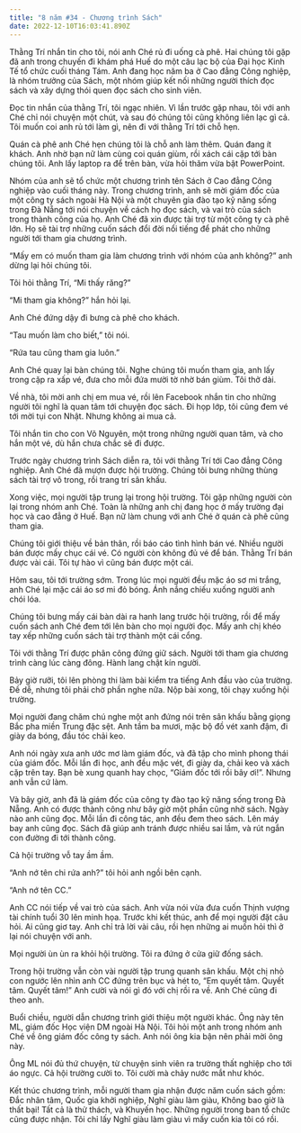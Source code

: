 ```yaml
---
title: "8 năm #34 - Chương trình Sách"
date: 2022-12-10T16:03:41.890Z
---
```


Thằng Trí nhắn tin cho tôi, nói anh Ché rủ đi uống cà phê. Hai chúng tôi gặp đã anh trong chuyến đi khám phá Huế do một câu lạc bộ của Đại học Kinh Tế tổ chức cuối tháng Tám. Anh đang học năm ba ở Cao đẳng Công nghiệp, là nhóm trưởng của Sách, một nhóm giúp kết nối những người thích đọc sách và xây dựng thói quen đọc sách cho sinh viên.

Đọc tin nhắn của thằng Trí, tôi ngạc nhiên. Vì lần trước gặp nhau, tôi với anh Ché chỉ nói chuyện một chút, và sau đó chúng tôi cũng không liên lạc gì cả. Tôi muốn coi anh rủ tới làm gì, nên đi với thằng Trí tới chỗ hẹn.

Quán cà phê anh Ché hẹn chúng tôi là chỗ anh làm thêm. Quán đang ít khách. Anh nhờ bạn nữ làm cùng coi quán giùm, rồi xách cái cặp tới bàn chúng tôi. Anh lấy laptop ra để trên bàn, vừa hỏi thăm vừa bật PowerPoint.

Nhóm của anh sẽ tổ chức một chương trình tên Sách ở Cao đẳng Công nghiệp vào cuối tháng này. Trong chương trình, anh sẽ mời giám đốc của một công ty sách ngoài Hà Nội và một chuyên gia đào tạo kỹ năng sống trong Đà Nẵng tới nói chuyện về cách họ đọc sách, và vai trò của sách trong thành công của họ. Anh Ché đã xin được tài trợ từ một công ty cà phê lớn. Họ sẽ tài trợ những cuốn sách đổi đời nổi tiếng để phát cho những người tới tham gia chương trình.

“Mấy em có muốn tham gia làm chương trình với nhóm của anh không?” anh dừng lại hỏi chúng tôi.

Tôi hỏi thằng Trí, “Mi thấy răng?”

“Mi tham gia không?” hắn hỏi lại.

Anh Ché đứng dậy đi bưng cà phê cho khách.

“Tau muốn làm cho biết,” tôi nói.

“Rứa tau cũng tham gia luôn.”

Anh Ché quay lại bàn chúng tôi. Nghe chúng tôi muốn tham gia, anh lấy trong cặp ra xấp vé, đưa cho mỗi đứa mười tờ nhờ bán giùm. Tôi thở dài.

Về nhà, tôi mời anh chị em mua vé, rồi lên Facebook nhắn tin cho những người tôi nghĩ là quan tâm tới chuyện đọc sách. Đi họp lớp, tôi cũng đem vé tới mời tụi con Nhật. Nhưng không ai mua cả.

Tôi nhắn tin cho con Võ Nguyên, một trong những người quan tâm, và cho hắn một vé, dù hắn chưa chắc sẽ đi được.

Trước ngày chương trình Sách diễn ra, tôi với thằng Trí tới Cao đẳng Công nghiệp. Anh Ché đã mượn được hội trường. Chúng tôi bưng những thùng sách tài trợ vô trong, rồi trang trí sân khấu.

Xong việc, mọi người tập trung lại trong hội trường. Tôi gặp những người còn lại trong nhóm anh Ché. Toàn là những anh chị đang học ở mấy trường đại học và cao đẳng ở Huế. Bạn nữ làm chung với anh Ché ở quán cà phê cũng tham gia.

Chúng tôi giới thiệu về bản thân, rồi báo cáo tình hình bán vé. Nhiều người bán được mấy chục cái vé. Có người còn không đủ vé để bán. Thằng Trí bán được vài cái. Tôi tự hào vì cũng bán được một cái.

Hôm sau, tôi tới trường sớm. Trong lúc mọi người đều mặc áo sơ mi trắng, anh Ché lại mặc cái áo sơ mi đỏ bóng. Ánh nắng chiếu xuống người anh chói lóa.

Chúng tôi bưng mấy cái bàn dài ra hanh lang trước hội trường, rồi để mấy cuốn sách anh Ché đem tới lên bàn cho mọi người đọc. Mấy anh chị khéo tay xếp những cuốn sách tài trợ thành một cái cổng.

Tôi với thằng Trí được phân công đứng giữ sách. Người tới tham gia chương trình càng lúc càng đông. Hành lang chật kín người.

Bảy giờ rưỡi, tôi lên phòng thi làm bài kiểm tra tiếng Anh đầu vào của trường. Đề dễ, nhưng tôi phải chờ phần nghe nữa. Nộp bài xong, tôi chạy xuống hội trường.

Mọi người đang chăm chú nghe một anh đứng nói trên sân khấu bằng giọng Bắc pha miền Trung đặc sệt. Anh tầm ba mươi, mặc bộ đồ vét xanh đậm, đi giày da bóng, đầu tóc chải keo.

Anh nói ngày xưa anh ước mơ làm giám đốc, và đã tập cho mình phong thái của giám đốc. Mỗi lần đi học, anh đều mặc vét, đi giày da, chải keo và xách cặp trên tay. Bạn bè xung quanh hay chọc, “Giám đốc tới rồi bây ơi!”. Nhưng anh vẫn cứ làm.

Và bây giờ, anh đã là giám đốc của công ty đào tạo kỹ năng sống trong Đà Nẵng. Anh có được thành công như bây giờ một phần cũng nhờ sách. Ngày nào anh cũng đọc. Mỗi lần đi công tác, anh đều đem theo sách. Lên máy bay anh cũng đọc. Sách đã giúp anh tránh được nhiều sai lầm, và rút ngắn con đường đi tới thành công.

Cả hội trường vỗ tay ầm ầm.

“Anh nớ tên chi rứa anh?” tôi hỏi anh ngồi bên cạnh.

“Anh nớ tên CC.”

Anh CC nói tiếp về vai trò của sách. Anh vừa nói vừa đưa cuốn Thịnh vượng tài chính tuổi 30 lên minh họa. Trước khi kết thúc, anh để mọi người đặt câu hỏi. Ai cũng giơ tay. Anh chỉ trả lời vài câu, rồi hẹn những ai muốn hỏi thì ở lại nói chuyện với anh.

Mọi người ùn ùn ra khỏi hội trường. Tôi ra đứng ở cửa giữ đống sách.

Trong hội trường vẫn còn vài người tập trung quanh sân khấu. Một chị nhỏ con ngước lên nhìn anh CC đứng trên bục và hét to, “Em quyết tâm. Quyết tâm. Quyết tâm!” Anh cười và nói gì đó với chị rồi ra về. Anh Ché cũng đi theo anh.

Buổi chiều, người dẫn chương trình giới thiệu một người khác. Ông này tên ML, giám đốc Học viện DM ngoài Hà Nội. Tôi hỏi một anh trong nhóm anh Ché về ông giám đốc công ty sách. Anh nói ông kia bận nên phải mời ông này.

Ông ML nói đủ thứ chuyện, từ chuyện sinh viên ra trường thất nghiệp cho tới áo ngực. Cả hội trường cười to. Tôi cười mà chảy nước mắt như khóc.

Kết thúc chương trình, mỗi người tham gia nhận được năm cuốn sách gồm: Đắc nhân tâm, Quốc gia khởi nghiệp, Nghĩ giàu làm giàu, Không bao giờ là thất bại! Tất cả là thử thách, và Khuyến học. Những người trong ban tổ chức cũng được nhận. Tôi chỉ lấy Nghĩ giàu làm giàu vì mấy cuốn kia tôi có rồi.
